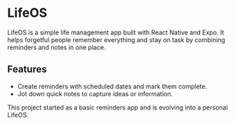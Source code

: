 # LifeOS

LifeOS is a simple life management app built with React Native and Expo. It helps forgetful people remember everything and stay on task by combining reminders and notes in one place.

## Features

- Create reminders with scheduled dates and mark them complete.
- Jot down quick notes to capture ideas or information.

This project started as a basic reminders app and is evolving into a personal LifeOS.
